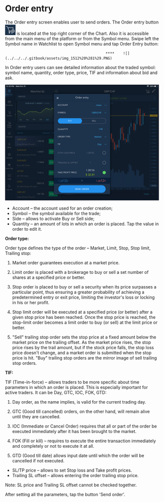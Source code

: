 # Order entry

The Order entry screen enables user to send orders. The Order entry button ![](../../../.gitbook/assets/oe%20%284%29.jpg)
is located at the top right corner of the Chart. Also it is accessible from the main menu of the platform or from the Symbol menu. Swipe left the Symbol name in Watchlist to open Symbol menu and tap Order Entry button:

                                                  ****    ![](../../../.gitbook/assets/img_1512%20%281%29.PNG) 


In Order entry users can see detailed information about the traded symbol: symbol name, quantity, order type, price, TIF and information about bid and ask.

![](../../../.gitbook/assets/ipad-oe.png)

* Account – the account used for an order creation;
* Symbol – the symbol available for the trade;
* Side – allows to activate Buy or Sell side;
* Quantity – an amount of lots in which an order is placed. Tap the value in order to edit it.

**Order type:**

Order type defines the type of the order – Market, Limit, Stop, Stop limit, Trailing stop:

1.    Market order guarantees execution at a market price.

2.    Limit order is placed with a brokerage to buy or sell a set number of shares at a specified price or better.

3.    Stop order is placed to buy or sell a security when its price surpasses a particular point, thus ensuring a greater probability of achieving a predetermined entry or exit price, limiting the investor's loss or locking in his or her profit.

4.    Stop limit order will be executed at a specified price \(or better\) after a given stop price has been reached. Once the stop price is reached, the stop-limit order becomes a limit order to buy \(or sell\) at the limit price or better.

5.    "Sell" trailing stop order sets the stop price at a fixed amount below the market price on the trailing offset. As the market price rises, the stop price rises by the trail amount, but if the stock price falls, the stop loss price doesn't change, and a market order is submitted when the stop price is hit. "Buy" trailing stop orders are the mirror image of sell trailing stop orders.

**TIF:**

TIF \(Time-in-force\) – allows traders to be more specific about time parameters in which an order is placed. This is especially important for active traders. It can be Day, GTC, IOC, FOK, GTD:

1.    Day order, as the name implies, is valid for the current trading day.

2.    GTC \(Good till cancelled\) orders, on the other hand, will remain alive until they are cancelled.

3.    IOC \(Immediate or Cancel Order\) requires that all or part of the order be executed immediately after it has been brought to the market.

4.    FOK \(Fill or kill\) – requires to execute the entire transaction immediately and completely or not to execute it at all.

5.    GTD \(Good till date\) allows input date until which the order will be cancelled if not executed.

* SL/TP price – allows to set Stop loss and Take profit prices.
* Trailing SL offset – allows entering the order trailing stop price.

Note: SL price and Trailing SL offset cannot be checked together.

After setting all the parameters, tap the button 'Send order'.

